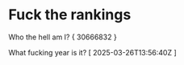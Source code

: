 # Fuck the rankings

Who the hell am I?
{ 30666832 }

What fucking year is it?
[ 2025-03-26T13:56:40Z ]
